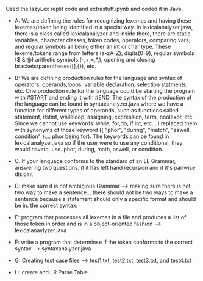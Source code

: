  Used the lazyLex replit code and extrastuff.ipynb and coded it in Java. 


* A: We are defining the rules for recognizing lexemes and having these lexemes/token being identified in a special way. In lexicalanalyzer.java, there is a class called lexicalanalyzer and inside there, there are static variables, character classes, token codes, operators, comparing vars, and regular symbols all being either an int or char type. These lexeme/tokens range from letters (a-zA-Z), digits(0-9),  regular symbols ($,&,@) arithetic symbols (-,+,=,*,), opening and closing brackets/parentheses([],{}), etc.

* B: We are defining production rules for the language and syntax of operators, operands,loops, variable declaration, selection statments, etc. One production rule for the language could be starting the program with #START and ending it with #END. The syntax of the production of the language can be found in syntaxanalyzer.java where we have a function for different types of operands, such as functions called statement, ifstmt, whileloop, assigning, expression, term, boolexpr, etc. Since we cannot use keywords: while, for,do, if int, etc...  I replaced them with synonyms of those keyword ({ "phor", "during", "match", "aswell, condition" }.... phor being for). The keywords can be found in lexicalanalyzer.java so if the user were to use any conditional, they would haveto. use. phor, during, math, aswell, or condition.

* C. If your language conforms to the standard of an LL Grammar, answering two questions, if it has left hand recursion and if it's pairwise disjoint

* D: make sure it is not ambigious Grammar --> making sure there is not two way to make a sentence... there should not be two ways to make a sentence
because a statement should only a specific format and should be in. the correct syntax.

* E: program that processes all lexemes in a file and produces a list of those token in order and is in a object-oriented fashion --> lexicalanaylyzer.java

* F: write a program that determinse if the token conforms to the correct syntax --> syntaxanalyzer.java

* G: Creating test case files --> test1.txt, test2.txt, test3.txt, and test4.txt

* H:  create and LR Parse Table 
